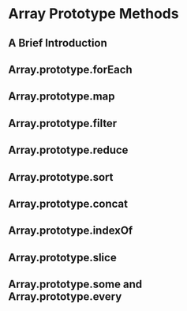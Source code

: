 # Array Prototype Methods

## A Brief Introduction

## Array.prototype.forEach

## Array.prototype.map

## Array.prototype.filter

## Array.prototype.reduce

## Array.prototype.sort

## Array.prototype.concat

## Array.prototype.indexOf

## Array.prototype.slice

## Array.prototype.some and Array.prototype.every
